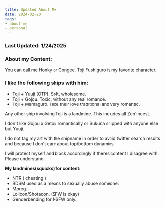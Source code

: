 ```yaml
---
title: Updated About Me
date: 2024-02-20
tags:
- about-me
- personal
---
```

### Last Updated: 1/24/2025 ###

### About my Content: ###
You can call me Honky or Congee. Toji Fushiguro is my favorite character.

### I like the following ships with him: ###
- Toji + Yuuji (OTP). Soft, wholesome. 
- Toji + Gojou. Toxic, without any real romance.
- Toji + Mamaguro. I like their love traditional and very romantic.

Any other ship involving Toji is a landmine. This includes all Zen'incest. 

I don't like Gojou x Getou romantically or Sukuna shipped with anyone else but Yuuji.

I do not tag my art with the shipname in order to avoid twitter search results and because I don't care about top/bottom dynamics. 

I will protect myself and block accordingly if theres content I disagree with. Please understand.

**My landmines(squicks) for content:**
- NTR ( cheating )
- BDSM used as a means to sexually abuse someone.
- Mpreg.
- Lolicon/Shotacon. (SFW is okay)
- Genderbending for NSFW only.
 
